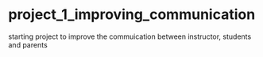 # project_1_improving_communication
starting project to improve the commuication between instructor, students and parents
